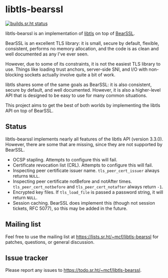 # libtls-bearssl

[![builds.sr.ht status](https://builds.sr.ht/~mcf/libtls-bearssl.svg)](https://builds.sr.ht/~mcf/libtls-bearssl)

libtls-bearssl is an implementation of [libtls] on top of [BearSSL].

BearSSL is an excellent TLS library: it is small, secure by default,
flexible, consistent, performs no memory allocation, and the code
is as clean and well documented as any I've ever seen.

However, due to some of its constraints, it is not the easiest TLS
library to use. Things like loading trust anchors, server-side SNI,
and I/O with non-blocking sockets actually involve quite a bit of
work.

libtls shares some of the same goals as BearSSL: it is also consistent,
secure by default, and well documented. However, it is also a
higher-level API that is designed to be easy to use for many common
situations.

This project aims to get the best of both worlds by implementing
the libtls API on top of BearSSL.

## Status

libtls-bearssl implements nearly all features of the libtls API
(version 3.3.0).  However, there are some that are missing, since
they are not supported by BearSSL.

- OCSP stapling. Attempts to configure this will fail.
- Certificate revocation list (CRL). Attempts to configure this
  will fail.
- Inspecting peer certificate issuer name. `tls_peer_cert_issuer`
  always returns `NULL`.
- Inspecting peer certificate notBefore and notAfter times.
  `tls_peer_cert_notbefore` and `tls_peer_cert_notafter` always
  return `-1`.
- Encrypted key files. If `tls_load_file` is passed a password
  string, it will return `NULL`.
- Session caching. BearSSL does implement this (though not session
  tickets, RFC 5077), so this may be added in the future.

## Mailing list

Feel free to use the mailing list at
https://lists.sr.ht/~mcf/libtls-bearssl for patches, questions, or
general discussion.

## Issue tracker

Please report any issues to https://todo.sr.ht/~mcf/libtls-bearssl.

[libtls]: http://man.openbsd.org/tls_init
[BearSSL]: https://bearssl.org/
